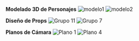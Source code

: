 **Modelado 3D de Personajes**
![modelo1](https://github.com/Chipi9401/En-busca-del-principe-perdido/assets/123870922/707e376d-8e7e-4d6f-a36f-21b34014f6c5)
![modelo2](https://github.com/Chipi9401/En-busca-del-principe-perdido/assets/123870922/9cdf18de-2625-4f42-8d27-be8e4de9fc03)

**Diseño de Props**
![Grupo 11](https://github.com/Chipi9401/En-busca-del-principe-perdido/assets/123870922/844cb2b3-dd3a-46db-ab99-eb132e643515)
![Grupo 7](https://github.com/Chipi9401/En-busca-del-principe-perdido/assets/123870922/37f794e8-f933-415d-b923-11e738e99fe8)

**Planos de Cámara**
![Plano 1](https://github.com/Chipi9401/En-busca-del-principe-perdido/assets/123870922/5cf4900b-3728-4aaa-b9a0-42a26175099f)
![Plano 4](https://github.com/Chipi9401/En-busca-del-principe-perdido/assets/123870922/f438e68c-0469-4739-8c57-52de205e8323)
